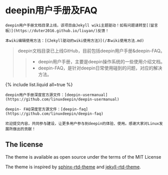 # deepin用户手册及FAQ

```tip
deepin用户手册文档目录上线，该项目由Jekyll wiki主题驱动！如有问题请转至[〔留言板〕](https://duter2016.github.io/liuyan/)反馈！

本wiki编辑使用方法：[《Jekyll驱动的wiki使用方法》](/本wiki使用方法.md)
```

 > deepin文档目录已上线GitHub，目前包括deepin用户手册&deepin-FAQ。 
 >> + deepin用户手册，主要是deepin操作系统的一些使用介绍文档。
 >> + deepin-FAQ，是针对deepin日常使用碰到的问题，对应的解决方法。

{% include list.liquid all=true %}

```note
deepin用户手册深度官方源文件：[deepin-usermanual](https://github.com/linuxdeepin/deepin-usermanual)

deepin- FAQ深度官方源文件：[deepin-faq](https://github.com/linuxdeepin/deepin-faq)

欢迎提交内容，共同参与建设，让更多用户参与到deepin的体验、使用。感谢大家对Linux发展所做出的贡献！
```

## The license

The theme is available as open source under the terms of the MIT License

The theme is inspired by [sphinx-rtd-theme](https://github.com/readthedocs/sphinx_rtd_theme) and [jekyll-rtd-theme](https://github.com/rundocs/jekyll-rtd-theme).
